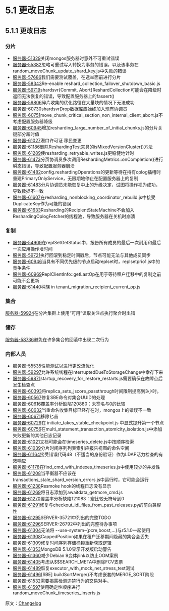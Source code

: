 # 5.1 更改日志

## 5.1.1 更改日志

### 分片

- [服务器-51329](https://jira.mongodb.org/browse/SERVER-51329)关闭mongos服务器时意外不可重试错误
- [服务器-55382](https://jira.mongodb.org/browse/SERVER-55382)忽略可重试写入转换为事务的错误，以及该事务在random_moveChunk_update_shard_key.js中失败的错误
- [服务器-57686](https://jira.mongodb.org/browse/SERVER-57686)我们需要测试覆盖，在选举面前进行分片
- [服务器-58343](https://jira.mongodb.org/browse/SERVER-58343)Re-enable reshard_collection_failover_shutdown_basic.js
- [服务器-59719](https://jira.mongodb.org/browse/SERVER-59719)shardsvr{Commit, Abort}ReshardCollection可能会在降级时返回无法恢复的错误，导致配置服务器上的fassert()
- [服务器-59806](https://jira.mongodb.org/browse/SERVER-59806)碎片收集的优化路径在大量块的情况下无法成功
- [服务器-60730](https://jira.mongodb.org/browse/SERVER-60730)shardsvrDrop数据库应始终加入现有协调员
- [服务器-60751](https://jira.mongodb.org/browse/SERVER-60751)move_chunk_critical_section_non_internal_client_abort.js不考虑配置服务器降级
- [服务器-60945](https://jira.mongodb.org/browse/SERVER-60945)增加resharding_large_number_of_initial_chunks.js的分片关键部分超时值
- [服务器-61027](https://jira.mongodb.org/browse/SERVER-61027)港口许可证 移民变更
- [服务器-61186](https://jira.mongodb.org/browse/SERVER-61186)删除ReshardingTest夹具的isMixedVersionCluster()方法
- [服务器-61289](https://jira.mongodb.org/browse/SERVER-61289)使resharding_retryable_writes.js更稳健地计时
- [服务器-61473](https://jira.mongodb.org/browse/SERVER-61473)分页协调员多次调用ReshardingMetrics::onCompletion()进行瞬态错误，导致配置服务器崩溃
- [服务器-61482](https://jira.mongodb.org/browse/SERVER-61482)config.reshardingOperations的更新等待在持有oplog插槽时重建PrimaryOnlyService，无限期地停止在配置服务器上的复制
- [服务器-61483](https://jira.mongodb.org/browse/SERVER-61483)分片协调员未能恢复中止的升级决定，试图将操作视为成功，导致数据不一致
- [服务器-61607](https://jira.mongodb.org/browse/SERVER-61607)在resharding_nonblocking_coordinator_rebuild.js中接受DuplicateKey作为可能的错误
- [服务器-61633](https://jira.mongodb.org/browse/SERVER-61633)Resharding的RecipientStateMachine不会加入ReshardingOplogFetcher的线程池，导致服务器在关机时崩溃

### 复制

- [服务器-54909](https://jira.mongodb.org/browse/SERVER-54909)在replSetGetStatus中，报告所有成员的最后一次耐用和最后一次应用操作墙时间
- [服务器-59721](https://jira.mongodb.org/browse/SERVER-59721)执行回滚到稳定时间戳后，节点可能无法与其他成员同步
- [服务器-60946](https://jira.mongodb.org/browse/SERVER-60946)当具有不同优先级的节点启动replset时，replsetprio1.js中的竞争条件
- [服务器-60969](https://jira.mongodb.org/browse/SERVER-60969)ReplClientInfo::getLastOp在用于等待租户迁移中的复制之前可能不会更新
- [服务器-61440](https://jira.mongodb.org/browse/SERVER-61440)种族 in tenant_migration_recipient_current_op.js

### 集合

[服务器-59924](https://jira.mongodb.org/browse/SERVER-59924)在分片集群上使用“可用”读取关注点执行聚合时出错

### 储存

[服务器-58736](https://jira.mongodb.org/browse/SERVER-58736)避免在许多集合的回滚中出现二次行为

### 内部人员

- [服务器-55535](https://jira.mongodb.org/browse/SERVER-55535)性能测试以进行更改流优化
- [服务器-59297](https://jira.mongodb.org/browse/SERVER-59297)允许系统线程在InterruptedDueToStorageChange中幸存下来
- [服务器-59871](https://jira.mongodb.org/browse/SERVER-59871)startup_recovery_for_restore_restarts.js需要确保在故障点后发生检查点
- [服务器-60393](https://jira.mongodb.org/browse/SERVER-60393)将replica_sets_jscore_passthrough时间限制提高到3小时。
- [服务器-60567](https://jira.mongodb.org/browse/SERVER-60567)修复SBE命令对集合UUID的处理
- [服务器-60616](https://jira.mongodb.org/browse/SERVER-60616)覆盖率分析缺陷120880：未签名与0的比较
- [服务器-60632](https://jira.mongodb.org/browse/SERVER-60632)当重命名收集目标已经存在时，mongos上的错误不一致
- [服务器-60671](https://jira.mongodb.org/browse/SERVER-60671)移除匕首
- [服务器-60729](https://jira.mongodb.org/browse/SERVER-60729)在 initiate_takes_stable_checkpoint.js 中显式提升第一个节点
- [服务器-60756](https://jira.mongodb.org/browse/SERVER-60756)在multi_statement_transaction_atomicity_isolation.js中添加失败更新的其他日志记录
- [服务器-61021](https://jira.mongodb.org/browse/SERVER-61021)文档可能会在timeseries_delete.js中按顺序检索
- [服务器-61039](https://jira.mongodb.org/browse/SERVER-61039)分片时间序列列表索引应报告视图的命名空间
- [服务器-61164](https://jira.mongodb.org/browse/SERVER-61164)接受错误代码48（不适当的身份验证）作为LDAP活力检查的有效响应
- [服务器-61178](https://jira.mongodb.org/browse/SERVER-61178)在find_cmd_with_indexes_timeseries.js中使用较少的并发性
- [服务器-61208](https://jira.mongodb.org/browse/SERVER-61208)当平衡器不应该在 transactions_stale_shard_version_errors.js中运行时，它可能会运行
- [服务器-61238](https://jira.mongodb.org/browse/SERVER-61238)Resmoke hook的线程日志没有显示
- [服务器-61269](https://jira.mongodb.org/browse/SERVER-61269)将日志添加到awaitdata_getmore_cmd.js
- [服务器-61270](https://jira.mongodb.org/browse/SERVER-61270)覆盖率分析缺陷121083：宏比较无符号到0
- [服务器-61291](https://jira.mongodb.org/browse/SERVER-61291)修复与checkout_idl_files_from_past_releases.py的前向兼容性
- [服务器-61295](https://jira.mongodb.org/browse/SERVER-61295)SERVER-35721中列出的完整TODO
- [服务器-61296](https://jira.mongodb.org/browse/SERVER-61296)SERVER-26792中列出的完整待办事项
- [服务器-61304](https://jira.mongodb.org/browse/SERVER-61304)无法将 --use-system-{pcre,boost,...}与r5.1.0一起使用
- [服务器-61308](https://jira.mongodb.org/browse/SERVER-61308)CappedPosition如果在租户迁移期间隐藏的集合会丢失
- [服务器-61309](https://jira.mongodb.org/browse/SERVER-61309)修复时间序列存储桶锁重新获取逻辑
- [服务器-61353](https://jira.mongodb.org/browse/SERVER-61353)MongoDB 5.1.0显示开发版启动警告
- [服务器-61360](https://jira.mongodb.org/browse/SERVER-61360)减少Debian 9变体jlink以防止OOM案例
- [服务器-61405](https://jira.mongodb.org/browse/SERVER-61405)考虑从$$SEARCH_META中删除FCV支票
- [服务器-61489](https://jira.mongodb.org/browse/SERVER-61489)恢复executor_with_mock_net_stress_test测试
- [服务器-61496](https://jira.mongodb.org/browse/SERVER-61496)[SBE] buildSortMerge()不考虑嵌套的MERGE_SORT阶段
- [服务器-61532](https://jira.mongodb.org/browse/SERVER-61532)需要揭露检测违禁行为的交易对手。
- [服务器-61597](https://jira.mongodb.org/browse/SERVER-61597)使用确定性顺序进行random_moveChunk_timeseries_inserts.js



原文：[Changelog](https://www.mongodb.com/docs/upcoming/release-notes/5.1-changelog/)